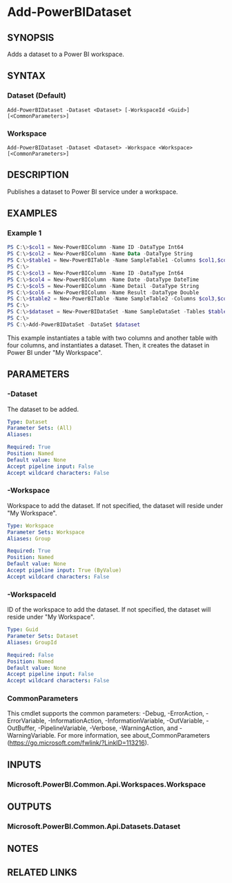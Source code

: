 ﻿---
external help file: Microsoft.PowerBI.Commands.Data.dll-Help.xml
Module Name: MicrosoftPowerBIMgmt.Data
online version:
schema: 2.0.0
---

# Add-PowerBIDataset

## SYNOPSIS
Adds a dataset to a Power BI workspace.

## SYNTAX

### Dataset (Default)
```
Add-PowerBIDataset -Dataset <Dataset> [-WorkspaceId <Guid>] [<CommonParameters>]
```

### Workspace
```
Add-PowerBIDataset -Dataset <Dataset> -Workspace <Workspace> [<CommonParameters>]
```

## DESCRIPTION
Publishes a dataset to Power BI service under a workspace.

## EXAMPLES

### Example 1
```powershell
PS C:\>$col1 = New-PowerBIColumn -Name ID -DataType Int64
PS C:\>$col2 = New-PowerBIColumn -Name Data -DataType String
PS C:\>$table1 = New-PowerBITable -Name SampleTable1 -Columns $col1,$col2
PS C:\>
PS C:\>$col3 = New-PowerBIColumn -Name ID -DataType Int64
PS C:\>$col4 = New-PowerBIColumn -Name Date -DataType DateTime
PS C:\>$col5 = New-PowerBIColumn -Name Detail -DataType String
PS C:\>$col6 = New-PowerBIColumn -Name Result -DataType Double
PS C:\>$table2 = New-PowerBITable -Name SampleTable2 -Columns $col3,$col4,$col5,$col6
PS C:\>
PS C:\>$dataset = New-PowerBIDataSet -Name SampleDataSet -Tables $table1,$table2
PS C:\>
PS C:\>Add-PowerBIDataSet -DataSet $dataset
```

This example instantiates a table with two columns and another table with four columns, and instantiates a dataset.
Then, it creates the dataset in Power BI under "My Workspace".

## PARAMETERS

### -Dataset
The dataset to be added.

```yaml
Type: Dataset
Parameter Sets: (All)
Aliases:

Required: True
Position: Named
Default value: None
Accept pipeline input: False
Accept wildcard characters: False
```

### -Workspace
Workspace to add the dataset. If not specified, the dataset will reside under "My Workspace".

```yaml
Type: Workspace
Parameter Sets: Workspace
Aliases: Group

Required: True
Position: Named
Default value: None
Accept pipeline input: True (ByValue)
Accept wildcard characters: False
```

### -WorkspaceId
ID of the workspace to add the dataset. If not specified, the dataset will reside under "My Workspace".

```yaml
Type: Guid
Parameter Sets: Dataset
Aliases: GroupId

Required: False
Position: Named
Default value: None
Accept pipeline input: False
Accept wildcard characters: False
```

### CommonParameters
This cmdlet supports the common parameters: -Debug, -ErrorAction, -ErrorVariable, -InformationAction, -InformationVariable, -OutVariable, -OutBuffer, -PipelineVariable, -Verbose, -WarningAction, and -WarningVariable. For more information, see about_CommonParameters (https://go.microsoft.com/fwlink/?LinkID=113216).

## INPUTS

### Microsoft.PowerBI.Common.Api.Workspaces.Workspace

## OUTPUTS

### Microsoft.PowerBI.Common.Api.Datasets.Dataset

## NOTES

## RELATED LINKS

